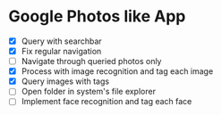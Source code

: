 # Google Photos like App
- [x] Query with searchbar
- [x] Fix regular navigation
- [ ] Navigate through queried photos only
- [x] Process with image recognition and tag each image
- [x] Query images with tags
- [ ] Open folder in system's file explorer
- [ ] Implement face recognition and tag each face